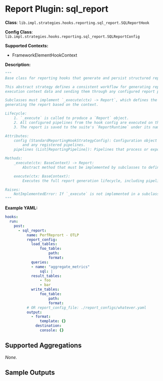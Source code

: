 # Report Plugin: sql_report

**Class**: `lib.impl.strategies.hooks.reporting.sql_report.SQLReportHook`

**Config Class**: `lib.impl.strategies.hooks.reporting.sql_report.SQLReportConfig`

**Supported Contexts:**

- FrameworkElementHookContext

**Description:**

```python
"""
Base class for reporting hooks that generate and persist structured reports.

This abstract strategy defines a consistent workflow for generating reports from
execution context data and sending them through any configured report pipelines.

Subclasses must implement `_execute(ctx) -> Report`, which defines the logic for
generating the report based on the context.

Lifecycle:
    1. `_execute` is called to produce a `Report` object.
    2. All configured pipelines from the hook config are executed on the report.
    3. The report is saved to the suite's `ReportRuntime` under its name.

Attributes:
    config (StandardReportingHookStrategyConfig): Configuration object containing metadata
        and any registered pipelines.
    pipelines (List[ReportingPipeline]): Pipelines that process or export the report after creation.

Methods:
    _execute(ctx: BaseContext) -> Report:
        Abstract method that must be implemented by subclasses to define report generation logic.

    execute(ctx: BaseContext):
        Executes the full report generation lifecycle, including pipeline execution and persistence.

Raises:
    NotImplementedError: If `_execute` is not implemented in a subclass.
"""
```

**Example YAML:**

```yaml
hooks:
  run:
    post:
      - sql_report:
          name: PerfReprort - OTLP
          report_config:
            load_tables:
                foo_table:
                    path:
                    format:
            queries:
            - name: "aggregate_metrics"
                sql: |
            result_tables:
                - foo
                - bar
            write_tables:
                foo_table:
                    path:
                    format:
          # OR report_config_file: ./report_configs/whatever.yaml
          output:
            - format:
                template: {}
              destination:
                console: {}
```

## Supported Aggregations

*None.*

## Sample Outputs
